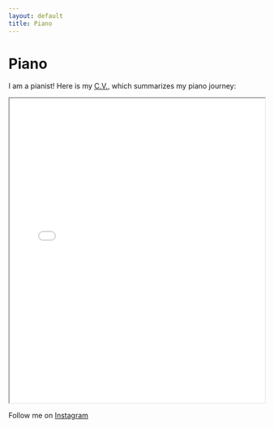 ```yaml
---
layout: default
title: Piano
---
```


# Piano

I am a pianist!
Here is my [C.V.](https://www.somethingsomething.com), which summarizes my piano journey:

<iframe src="{{ '/assets/mydocs/Edie_CV_Latest-7.pdf' | relative_url }}" width="100%" height="600px">
  This browser does not support PDFs. Please download the PDF to view it: <a href="{{ '/assets/mydocs/Edie_CV_Latest-7.pdf' | relative_url }}">Download PDF</a>.
</iframe>

Follow me on [Instagram](https://www.instagram.com/BLAH)